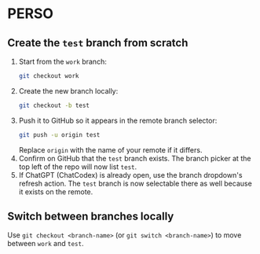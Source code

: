 # PERSO

## Create the `test` branch from scratch

1. Start from the `work` branch:
   ```bash
   git checkout work
   ```
2. Create the new branch locally:
   ```bash
   git checkout -b test
   ```
3. Push it to GitHub so it appears in the remote branch selector:
   ```bash
   git push -u origin test
   ```
   Replace `origin` with the name of your remote if it differs.
4. Confirm on GitHub that the `test` branch exists. The branch picker at the top left of the repo will now list `test`.
5. If ChatGPT (ChatCodex) is already open, use the branch dropdown's refresh action. The `test` branch is now selectable there as well because it exists on the remote.

## Switch between branches locally

Use `git checkout <branch-name>` (or `git switch <branch-name>`) to move between `work` and `test`.
